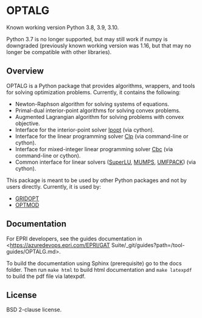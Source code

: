 # OPTALG

Known working version Python 3.8, 3.9, 3.10.

Python 3.7 is no longer supported, but may still work if numpy is downgraded (previously known working version was 1.16, but that may no longer be compatible with other libraries).

## Overview

OPTALG is a Python package that provides algorithms, wrappers, and tools for solving optimization problems. Currently, it contains the following:
* Newton-Raphson algorithm for solving systems of equations.
* Primal-dual interior-point algorithms for solving convex problems.
* Augmented Lagrangian algorithm for solving problems with convex objective.
* Interface for the interior-point solver [Ipopt](https://projects.coin-or.org/Ipopt) (via cython).
* Interface for the linear programming solver [Clp](https://projects.coin-or.org/Clp) (via command-line or cython).
* Interface for mixed-integer linear programming solver [Cbc](https://projects.coin-or.org/Cbc) (via command-line or cython).
* Common interface for linear solvers ([SuperLU](http://crd-legacy.lbl.gov/~xiaoye/SuperLU/), [MUMPS](http://mumps-solver.org), [UMFPACK](https://directory.fsf.org/wiki/UMFPACK)) (via cython).

This package is meant to be used by other Python packages and not by users directly. Currently, it is used by:
* [GRIDOPT](https://github.com/romcon/GRIDOPT)
* [OPTMOD](https://github.com/romcon/OPTMOD)

## Documentation

For EPRI developers, see the guides documentation in <https://azuredevops.epri.com/EPRI/GAT Suite/_git/guides?path=/tool-guides/OPTALG.md>.

To build the documentation using Sphinx (prerequisite) go to the docs folder. Then run `make html` to build html documentation and `make latexpdf` to build the pdf file via latexpdf.

## License

BSD 2-clause license.
